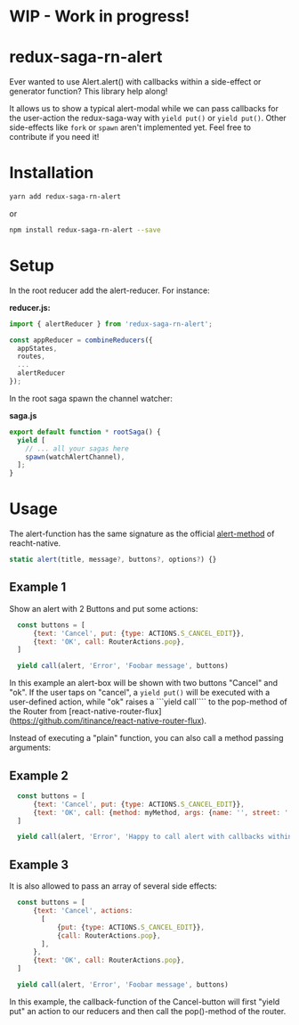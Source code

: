 # WIP - Work in progress!

# redux-saga-rn-alert

Ever wanted to use Alert.alert() with callbacks within a side-effect or generator function? This library help along!

It allows us to show a typical alert-modal while we can pass callbacks
for the user-action the redux-saga-way with `yield put()` or `yield put()`.
Other side-effects like `fork` or `spawn` aren't implemented yet. Feel
free to contribute if you need it!

# Installation

```bash
yarn add redux-saga-rn-alert
```
or
```bash
npm install redux-saga-rn-alert --save
```

# Setup

In the root reducer add the alert-reducer. For instance:

**reducer.js:**

```javascript
import { alertReducer } from 'redux-saga-rn-alert';

const appReducer = combineReducers({
  appStates,
  routes,
  ...
  alertReducer
});
```

In the root saga spawn the channel watcher:

**saga.js**

```javascript
export default function * rootSaga() {
  yield [
    // ... all your sagas here
    spawn(watchAlertChannel),
  ];
}
```

# Usage

The alert-function has the same signature as the official [alert-method](https://facebook.github.io/react-native/docs/alert.html#alert)
of reacht-native.

```javascript
static alert(title, message?, buttons?, options?) {}
```

## Example 1

Show an alert with 2 Buttons and put some actions:

```javascript
  const buttons = [
      {text: 'Cancel', put: {type: ACTIONS.S_CANCEL_EDIT}},
      {text: 'OK', call: RouterActions.pop},
  ]

  yield call(alert, 'Error', 'Foobar message', buttons)
```

In this example an alert-box will be shown with two buttons "Cancel"
and "ok". If the user taps on "cancel", a ```yield put()``` will be
executed with a user-defined action, while "ok" raises a ```yield call````
to the pop-method of the Router from [react-native-router-flux] (https://github.com/itinance/react-native-router-flux).

Instead of executing a "plain" function, you can also call a method passing
arguments:

## Example 2

```javascript
  const buttons = [
      {text: 'Cancel', put: {type: ACTIONS.S_CANCEL_EDIT}},
      {text: 'OK', call: {method: myMethod, args: {name: '', street: ''}},
  ]

  yield call(alert, 'Error', 'Happy to call alert with callbacks within a generator function', buttons)
```

## Example 3

It is also allowed to pass an array of several side effects:

```javascript
  const buttons = [
      {text: 'Cancel', actions:
        [
            {put: {type: ACTIONS.S_CANCEL_EDIT}},
            {call: RouterActions.pop},
        ],
      },
      {text: 'OK', call: RouterActions.pop},
  ]

  yield call(alert, 'Error', 'Foobar message', buttons)
```

In this example, the callback-function of the Cancel-button will
first "yield put" an action to our reducers and then call the pop()-method 
of the router.